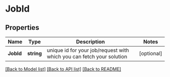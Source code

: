 # JobId

## Properties
Name | Type | Description | Notes
------------ | ------------- | ------------- | -------------
**JobId** | **string** | unique id for your job/request with which you can fetch your solution | [optional] 

[[Back to Model list]](../README.md#documentation-for-models) [[Back to API list]](../README.md#documentation-for-api-endpoints) [[Back to README]](../README.md)



